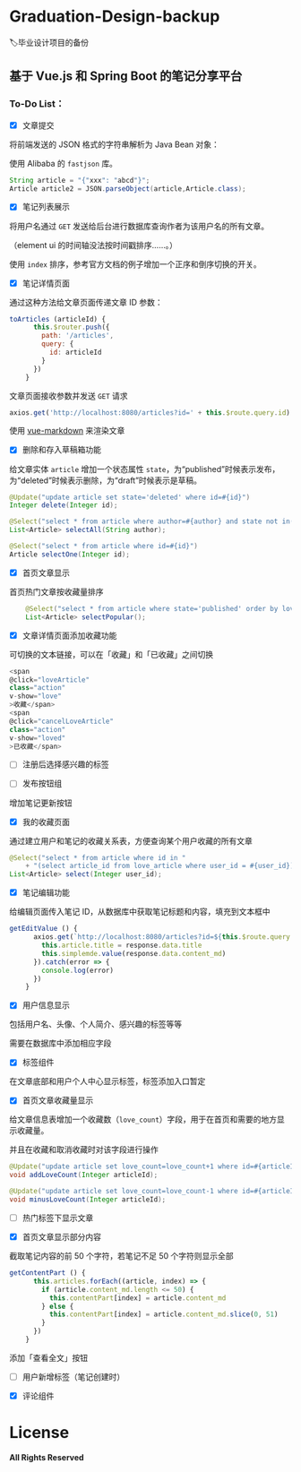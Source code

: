 # Graduation-Design-backup
:label:毕业设计项目的备份
## 基于 Vue.js 和 Spring Boot 的笔记分享平台
### To-Do List：

- [x] 文章提交

将前端发送的 JSON 格式的字符串解析为 Java Bean 对象：

使用 Alibaba 的 `fastjson` 库。

```java
String article = "{"xxx": "abcd"}";
Article article2 = JSON.parseObject(article,Article.class);
```

- [x] 笔记列表展示

将用户名通过 `GET` 发送给后台进行数据库查询作者为该用户名的所有文章。

（element ui 的时间轴没法按时间戳排序……。）

使用 `index` 排序，参考官方文档的例子增加一个正序和倒序切换的开关。

- [x] 笔记详情页面

通过这种方法给文章页面传递文章 ID 参数：

```javascript
toArticles (articleId) {
      this.$router.push({
        path: '/articles',
        query: {
          id: articleId
        }
      })
    }
```
文章页面接收参数并发送 `GET` 请求

```javascript
axios.get('http://localhost:8080/articles?id=' + this.$route.query.id)
```

使用 [vue-markdown](https://github.com/miaolz123/vue-markdown) 来渲染文章

- [x] 删除和存入草稿箱功能

给文章实体 `article` 增加一个状态属性 `state`，为“published”时候表示发布，为“deleted”时候表示删除，为“draft”时候表示是草稿。

```java
@Update("update article set state='deleted' where id=#{id}")
Integer delete(Integer id);

@Select("select * from article where author=#{author} and state not in('deleted')")
List<Article> selectAll(String author);

@Select("select * from article where id=#{id}")
Article selectOne(Integer id);
```

- [x] 首页文章显示

首页热门文章按收藏量排序

```java
	@Select("select * from article where state='published' order by love_count desc")
	List<Article> selectPopular();
```

- [x] 文章详情页面添加收藏功能

可切换的文本链接，可以在「收藏」和「已收藏」之间切换

```javascript
<span
@click="loveArticle"
class="action"
v-show="love"
>收藏</span>
<span
@click="cancelLoveArticle"
class="action"
v-show="loved"
>已收藏</span>
```

- [ ] 注册后选择感兴趣的标签

- [ ] 发布按钮组

增加笔记更新按钮

- [x] 我的收藏页面

通过建立用户和笔记的收藏关系表，方便查询某个用户收藏的所有文章

```java
@Select("select * from article where id in "
	+ "(select article_id from love_article where user_id = #{user_id})")
List<Article> select(Integer user_id);
```

- [x] 笔记编辑功能

给编辑页面传入笔记 ID，从数据库中获取笔记标题和内容，填充到文本框中

```javascript
getEditValue () {
      axios.get(`http://localhost:8080/articles?id=${this.$route.query.id}`).then(response => {
        this.article.title = response.data.title
        this.simplemde.value(response.data.content_md)
      }).catch(error => {
        console.log(error)
      })
    }
```

- [x] 用户信息显示

包括用户名、头像、个人简介、感兴趣的标签等等

需要在数据库中添加相应字段

- [x] 标签组件

在文章底部和用户个人中心显示标签，标签添加入口暂定

- [x] 首页文章收藏量显示

给文章信息表增加一个收藏数（`love_count`）字段，用于在首页和需要的地方显示收藏量。

并且在收藏和取消收藏时对该字段进行操作

```java
@Update("update article set love_count=love_count+1 where id=#{articleId}")
void addLoveCount(Integer articleId);

@Update("update article set love_count=love_count-1 where id=#{articleId}")
void minusLoveCount(Integer articleId);
```

- [ ] 热门标签下显示文章

- [x] 首页文章显示部分内容

截取笔记内容的前 50 个字符，若笔记不足 50 个字符则显示全部

```javascript
getContentPart () {
      this.articles.forEach((article, index) => {
        if (article.content_md.length <= 50) {
          this.contentPart[index] = article.content_md
        } else {
          this.contentPart[index] = article.content_md.slice(0, 51)
        }
      })
    }
```

添加「查看全文」按钮

- [ ] 用户新增标签（笔记创建时）

- [x] 评论组件

# License

**All Rights Reserved**
